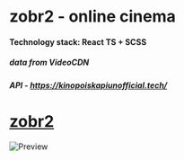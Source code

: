 # zobr2 - online cinema


#### Technology stack: React TS + SCSS

##### data from VideoCDN
##### API - https://kinopoiskapiunofficial.tech/

# [zobr2](https://zobr2.vercel.app) 

![Preview](https://github.com/TePMo-Tapo4eK/zobr2.0/blob/main/preview/preview.png)